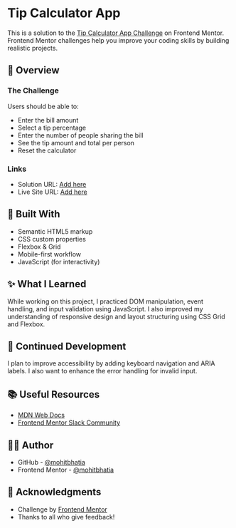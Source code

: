 # Tip Calculator App

This is a solution to the [Tip Calculator App Challenge](https://www.frontendmentor.io/challenges/tip-calculator-app-ugJNGbJUX) on Frontend Mentor. Frontend Mentor challenges help you improve your coding skills by building realistic projects.

## 🚀 Overview

### The Challenge

Users should be able to:

- Enter the bill amount
- Select a tip percentage
- Enter the number of people sharing the bill
- See the tip amount and total per person
- Reset the calculator

### Links

- Solution URL: [Add here](https://github.com/mohit5543/time-tracking-dashboard-main)
- Live Site URL: [Add here](https://mohit5543.github.io/tip-calculator-app-main/)

## 🔧 Built With

- Semantic HTML5 markup
- CSS custom properties
- Flexbox & Grid
- Mobile-first workflow
- JavaScript (for interactivity)

## ✨ What I Learned

While working on this project, I practiced DOM manipulation, event handling, and input validation using JavaScript. I also improved my understanding of responsive design and layout structuring using CSS Grid and Flexbox.

## 🧠 Continued Development

I plan to improve accessibility by adding keyboard navigation and ARIA labels. I also want to enhance the error handling for invalid input.

## 📚 Useful Resources

- [MDN Web Docs](https://developer.mozilla.org/)
- [Frontend Mentor Slack Community](https://www.frontendmentor.io/slack)

## 👨‍💻 Author

- GitHub - [@mohitbhatia](https://github.com/mohit5543)
- Frontend Mentor - [@mohitbhatia](https://www.frontendmentor.io/profile/mohit5543)

## 🎉 Acknowledgments

- Challenge by [Frontend Mentor](https://www.frontendmentor.io?ref=challenge)
- Thanks to all who give feedback!

